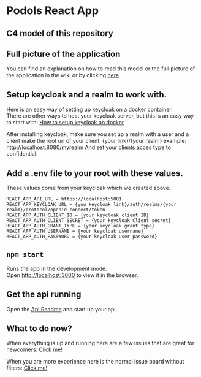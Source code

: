 # Podols React App

## C4 model of this repository

## Full picture of the application

You can find an explanation on how to read this model or the full picture of the application in the wiki or by clicking [here](https://github.com/StanEngels/PodolsPresetApi/wiki/How-does-the-application-work%3F)

## Setup keycloak and a realm to work with.

Here is an easy way of setting up keycloak on a docker container.\
There are other ways to host your keycloak server, but this is an easy way to start with:
[How to setup keycloak on docker](https://www.keycloak.org/getting-started/getting-started-docker)

After installing keycloak, make sure you set up a realm with a user and a client
make the root url of your client: {your link}/{your realm}
example: http://localhost:8080/myrealm
And set your clients acces type to confidential.

## Add a .env file to your root with these values.

These values come from your keycloak which we created above.

`REACT_APP_API_URL = https://localhost:5001`\
`REACT_APP_KEYCLOAK_URL = {you keycloak link}/auth/realms/{your realm}/protocol/openid-connect/token`\
`REACT_APP_AUTH_CLIENT_ID = {your keycloak client ID}`\
`REACT_APP_AUTH_CLIENT_SECRET = {your keycloak Client secret}`\
`REACT_APP_AUTH_GRANT_TYPE = {your keycloak grant type}`\
`REACT_APP_AUTH_USERNAME = {your keycloak username}`\
`REACT_APP_AUTH_PASSWORD = {your keycloak user password}`

## `npm start`

Runs the app in the development mode.\
Open [http://localhost:3000](http://localhost:3000) to view it in the browser.

## Get the api running
Open the [Api Readme](https://github.com/StanEngels/PodolsPresetApi/blob/main/README.md) and start up your api.

## What to do now?

When everything is up and running here are a few issues that are great for newcomers: [Click me!](https://github.com/StanEngels/PodolsReactApp/issues?q=is%3Aopen+is%3Aissue+label%3A%22good+first+issue%22)

When you are more experience here is the normal issue board without filters: [Click me!](https://github.com/StanEngels/PodolsReactApp/issues)
